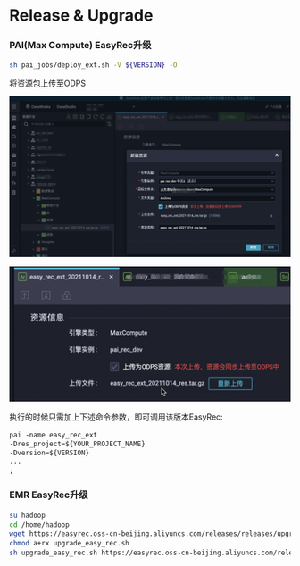 # Release & Upgrade

### PAI(Max Compute) EasyRec升级

```bash
sh pai_jobs/deploy_ext.sh -V ${VERSION} -O
```

将资源包上传至ODPS

![newresource.png](../images/release/newresource.png)

![resourceinformation.png](../images/release/resourceinformation.png)

执行的时候只需加上下述命令参数，即可调用该版本EasyRec:

```
pai -name easy_rec_ext
-Dres_project=${YOUR_PROJECT_NAME}
-Dversion=${VERSION}
...
;
```

### EMR EasyRec升级

```bash
su hadoop
cd /home/hadoop
wget https://easyrec.oss-cn-beijing.aliyuncs.com/releases/releases/upgrade_easy_rec.sh -O upgrade_easy_rec.sh
chmod a+rx upgrade_easy_rec.sh
sh upgrade_easy_rec.sh https://easyrec.oss-cn-beijing.aliyuncs.com/releases/easy_rec-0.1.0-py2.py3-none-any.whl
```
